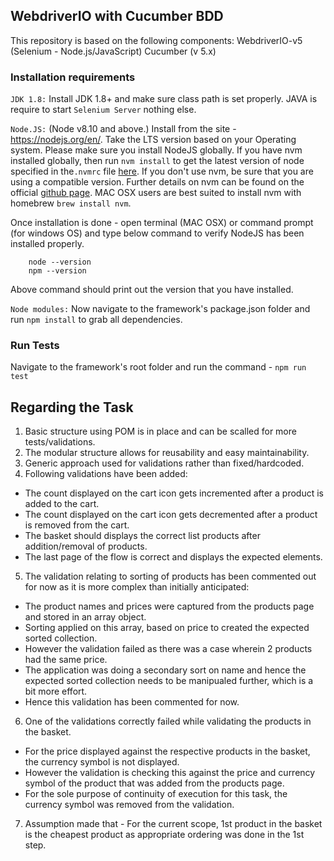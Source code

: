 ## WebdriverIO with Cucumber BDD
This repository is based on the following components:
WebdriverIO-v5 (Selenium - Node.js/JavaScript)
Cucumber (v 5.x)

### Installation requirements
`JDK 1.8:` Install JDK 1.8+ and make sure class path is set properly. JAVA is require to start `Selenium Server` nothing else.

`Node.JS:` (Node v8.10 and above.) Install from the site - https://nodejs.org/en/.
Take the LTS version based on your Operating system.
Please make sure you install NodeJS globally.
If you have nvm installed globally, then run `nvm install` to get the latest version of node specified in the`.nvmrc` file [here](/.nvmrc).  If you don't use nvm, be sure that you are using a compatible version. Further details on nvm can be found on the official [github page](https://github.com/creationix/nvm). MAC OSX users are best suited to install nvm with homebrew `brew install nvm`.

Once installation is done - open terminal (MAC OSX) or command prompt (for windows OS) and type below command to verify NodeJS has been installed properly.

        node --version
        npm --version

Above command should print out the version that you have installed.

`Node modules:` Now navigate to the framework's package.json folder and run `npm install` to grab all dependencies.


### Run Tests
Navigate to the framework's root folder and run the command - `npm run test`


## Regarding the Task
1. Basic structure using POM is in place and can be scalled for more tests/validations.
2. The modular structure allows for reusability and easy maintainability.
3. Generic approach used for validations rather than fixed/hardcoded.
4. Following validations have been added:
  - The count displayed on the cart icon gets incremented after a product is added to the cart.
  - The count displayed on the cart icon gets decremented after a product is removed from the cart.
  - The basket should displays the correct list products after addition/removal of products.
  - The last page of the flow is correct and displays the expected elements.
5. The validation relating to sorting of products has been commented out for now as it is more complex than initially anticipated:
  - The product names and prices were captured from the products page and stored in an array object.
  - Sorting applied on this array, based on price to created the expected sorted collection.
  - However the validation failed as there was a case wherein 2 products had the same price.
  - The application was doing a secondary sort on name and hence the expected sorted collection needs to be   manipualed further, which is a bit more effort.
  - Hence this validation has been commented for now.
6. One of the validations correctly failed while validating the products in the basket.
  - For the price displayed against the respective products in the basket, the currency symbol is not displayed.
  - However the validation is checking this against the price and currency symbol of the product that was added from the products page.
  - For the sole purpose of continuity of execution for this task, the currency symbol was removed from the validation.
7. Assumption made that - For the current scope, 1st product in the basket is the cheapest product as appropriate ordering was done in the 1st step.